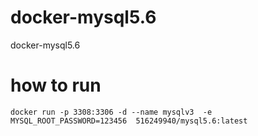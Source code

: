 # docker-mysql5.6
docker-mysql5.6
# how to run
```
docker run -p 3308:3306 -d --name mysqlv3  -e MYSQL_ROOT_PASSWORD=123456  516249940/mysql5.6:latest 
```
